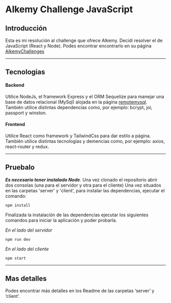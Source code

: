 # Alkemy Challenge JavaScript

## Introducción
Esta es mi resolución al challenge que ofrece Alkemy. Decidí resolver el de JavaScript (React y Node). Podes encontrar encontrarlo en su página [AlkemyChallenges](https://www.alkemy.org/challenges)

---
## Tecnologias
#### Backend
Utilice NodeJs, el framework Express y el ORM Sequelize para manejar una base de datos relacional (MySql) alojada en la página [remotemysql](https://remotemysql.com/). También utilice distintas dependencias como, por ejemplo: bcrypt, joi, passport y winston.

#### Frontend
Utilice React como framework y TailwindCss para dar estilo a página. También utilice distintas tecnologías y demencias como, por ejemplo: axios, react-router y redux.

---

## Pruebalo
***Es necesario tener instalado Node***.
Una vez clonado el repositorio abrir dos consolas (una para el servidor y otra para el cliente)
Una vez situados en las carpetas 'server' y 'client', para instalar las dependencias, ejecutar el comando:
```
npm install
```
Finalizada la instalación de las dependencias ejecutar los siguientes comandos para iniciar la aplicación y poder probarla.


*En el lado del servidor*
```
npm run dev
```
*En el lado del cliente*
```
npm start
```
---
## Mas detalles
Podes encontrar más detalles en los Readme de las carpetas ‘server’ y ‘client’.
